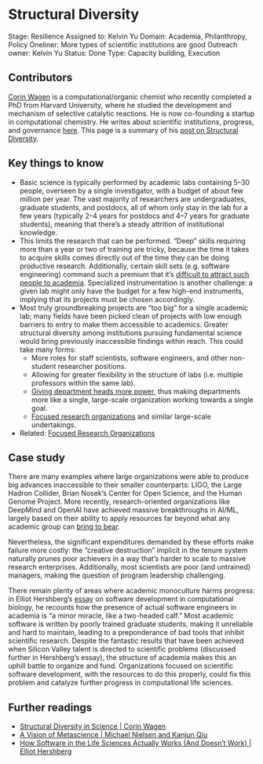 # Structural Diversity

Stage: Resilience
Assigned to: Kelvin Yu
Domain: Academia, Philanthropy, Policy
Oneliner: More types of scientific institutions are good
Outreach owner: Kelvin Yu
Status: Done
Type: Capacity building, Execution

## Contributors

[Corin Wagen](https://corinwagen.github.io/public/main/index.html) is a computational/organic chemist who recently completed a PhD from Harvard University, where he studied the development and mechanism of selective catalytic reactions. He is now co-founding a startup in computational chemistry. He writes about scientific institutions, progress, and governance [here](https://cwagen.substack.com/). This page is a summary of his [post on Structural Diversity](https://cwagen.substack.com/p/20221026_structural_diversityhtml).

## Key things to know

- Basic science is typically performed by academic labs containing 5–30 people, overseen by a single investigator, with a budget of about few million per year. The vast majority of researchers are undergraduates, graduate students, and postdocs, all of whom only stay in the lab for a few years (typically 2–4 years for postdocs and 4–7 years for graduate students), meaning that there’s a steady attrition of institutional knowledge.
- This limits the research that can be performed. “Deep” skills requiring more than a year or two of training are tricky, because the time it takes to acquire skills comes directly out of the time they can be doing productive research. Additionally, certain skill sets (e.g. software engineering) command such a premium that it’s [difficult to attract such people to academia](https://www.lesswrong.com/posts/9GweYgHABZAjH6T6f/). Specialized instrumentation is another challenge: a given lab might only have the budget for a few high-end instruments, implying that its projects must be chosen accordingly.
- Most truly groundbreaking projects are “too big” for a single academic lab; many fields have been picked clean of projects with low enough barriers to entry to make them accessible to academics. Greater structural diversity among institutions pursuing fundamental science would bring previously inaccessible findings within reach. This could take many forms:
    - More roles for staff scientists, software engineers, and other non-student researcher positions.
    - Allowing for greater flexibility in the structure of labs (i.e. multiple professors within the same lab).
    - [Giving department heads more power](https://www.freaktakes.com/p/how-karl-compton-believed-a-research), thus making departments more like a single, large-scale organization working towards a single goal.
    - [Focused research organizations](https://www.convergentresearch.org/about-fros) and similar large-scale undertakings.
- Related: [Focused Research Organizations](Focused%20Research%20Organizations%20a52df79084774014a5c3199068c2e3c1.md)

## Case study

There are many examples where large organizations were able to produce big advances inaccessible to their smaller counterparts: LIGO, the Large Hadron Collider, Brian Nosek’s Center for Open Science, and the Human Genome Project. More recently, research-oriented organizations like DeepMind and OpenAI have achieved massive breakthroughs in AI/ML, largely based on their ability to apply resources far beyond what any academic group can [bring to bear](https://arxiv.org/abs/2304.06035?s=03).

Nevertheless, the significant expenditures demanded by these efforts make failure more costly: the “creative destruction” implicit in the tenure system naturally prunes poor achievers in a way that’s harder to scale to massive research enterprises. Additionally, most scientists are poor (and untrained) managers, making the question of program leadership challenging. 

There remain plenty of areas where academic monoculture harms progress: in Elliot Hershberg’s [essay](https://newscience.org/how-software-in-the-life-sciences-actually-works-and-doesnt-work/) on software development in computational biology, he recounts how the presence of actual software engineers in academia is “a minor miracle, like a two-headed calf.” Most academic software is written by poorly trained graduate students, making it unreliable and hard to maintain, leading to a preponderance of bad tools that inhibit scientific research. Despite the fantastic results that have been achieved when Silicon Valley talent is directed to scientific problems (discussed further in Hershberg’s essay), the structure of academia makes this an uphill battle to organize and fund. Organizations focused on scientific software development, with the resources to do this properly, could fix this problem and catalyze further progress in computational life sciences.

## Further readings

- [Structural Diversity in Science | Corin Wagen](https://corinwagen.github.io/public/blog/20221026_structural_diversity.html)
- [A Vision of Metascience | Michael Nielsen and Kanjun Qiu](https://scienceplusplus.org/metascience/)
- [How Software in the Life Sciences Actually Works (And Doesn’t Work) | Elliot Hershberg](https://newscience.org/how-software-in-the-life-sciences-actually-works-and-doesnt-work/)